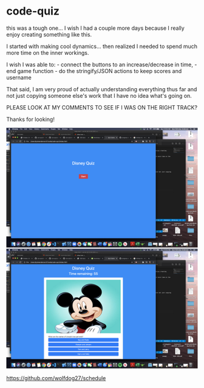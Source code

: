# code-quiz

this was a tough one... I wish I had a couple more days because I really enjoy creating something like this.   

I started with making cool dynamics... then realized I needed to spend much more time on the inner workings.

I wish I was able to:
    - connect the buttons to an increase/decrease in time, 
    - end game function
    - do the stringify/JSON actions to keep scores and username

That said, I am very proud of actually understanding everything thus far and not just copying someone else's work that I have no idea what's going on.

PLEASE LOOK AT MY COMMENTS TO SEE IF I WAS ON THE RIGHT TRACK?

Thanks for looking!

![screenshot1](screenshot1.png)
![screenshot2](screenshot2.png)

https://github.com/wolfdog27/schedule